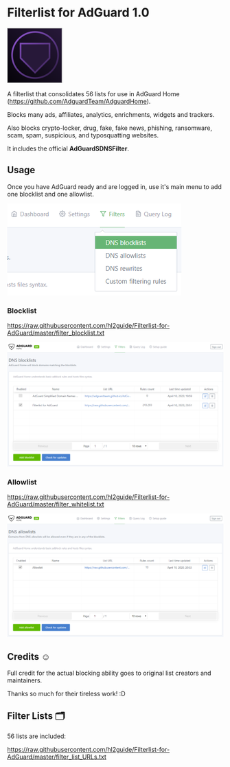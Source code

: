 # Filterlist for AdGuard 1.0

![Logo](https://raw.githubusercontent.com/hl2guide/Filterlist-for-AdGuard/master/Screenshots/Logo_AG.png)

A filterlist that consolidates 56 lists for use in AdGuard Home (https://github.com/AdguardTeam/AdguardHome).

Blocks many ads, affiliates, analytics, enrichments, widgets and trackers.

Also blocks crypto-locker, drug, fake, fake news, phishing, ransomware, scam, spam, suspicious, and typosquatting websites.

It includes the official **AdGuardSDNSFilter**.

## Usage

Once you have AdGuard ready and are logged in, use it's main menu to add one blocklist and one allowlist.

![menu](https://raw.githubusercontent.com/hl2guide/Filterlist-for-AdGuard/master/Screenshots/example%20menu.PNG "Menu")

### Blocklist

https://raw.githubusercontent.com/hl2guide/Filterlist-for-AdGuard/master/filter_blocklist.txt

![menu](https://raw.githubusercontent.com/hl2guide/Filterlist-for-AdGuard/master/Screenshots/example%20blocklist.PNG "Blocklist")

### Allowlist

https://raw.githubusercontent.com/hl2guide/Filterlist-for-AdGuard/master/filter_whitelist.txt

![menu](https://raw.githubusercontent.com/hl2guide/Filterlist-for-AdGuard/master/Screenshots/example%20whitelist.PNG "Whitelist")

## Credits ☺️

Full credit for the actual blocking ability goes to original list creators and maintainers.

Thanks so much for their tireless work! :D

## Filter Lists 🗂️

56 lists are included:

<https://raw.githubusercontent.com/hl2guide/Filterlist-for-AdGuard/master/filter_list_URLs.txt>
